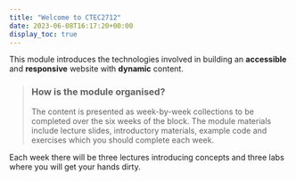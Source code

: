 ```yaml
---
title: "Welcome to CTEC2712"
date: 2023-06-08T16:17:20+00:00
display_toc: true
---
```


This module introduces the technologies involved in building an **accessible** and **responsive** website with **dynamic** content.

> ### How is the module organised?
>The content is presented as week-by-week collections to be completed over the six weeks of the block.
>The module materials include lecture slides, introductory materials, example code and exercises which you should complete each week.

Each week there will be three lectures introducing concepts and three labs where you will get your hands dirty. 